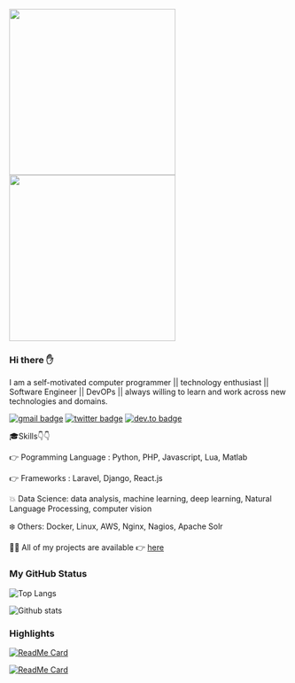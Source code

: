 <img src="https://media.giphy.com/media/p4NLw3I4U0idi/giphy.gif" width="300"> <img src= "https://media.giphy.com/media/26tn33aiTi1jkl6H6/giphy.gif" width = "300">

### Hi there ✋
I am a self-motivated computer programmer || technology enthusiast || Software Engineer || DevOPs || always willing to learn and work across new technologies and domains.

[![gmail badge](https://img.shields.io/badge/twitter-ragibsh.me@gmail.com-%231FA1F1?style=flat&logo=gmail&logoColor=red)](mailto:ragibsh.me@gmail.com)
[![twitter badge](https://img.shields.io/badge/twitter-@ragib_sh-%231FA1F1?style=flat&logo=twitter&logoColor=blue)](https://twitter.com/iam_himanshu0)
[![dev.to badge](https://img.shields.io/badge/linkedin-ragib_shshriar-%230177B5?style=flat&logo=linkedin)](https://www.linkedin.com/in/ragib-shahriar-9b1072164/)

🎓Skills👇👇

 👉  Pogramming Language : Python, PHP, Javascript, Lua, Matlab 
 
 👉  Frameworks : Laravel, Django, React.js 
 
 💥  Data Science: data analysis, machine learning, deep learning, Natural Language Processing, computer vision 
 
 ❄️ Others: Docker, Linux, AWS, Nginx, Nagios, Apache Solr
 
 
 
 👨‍💻 All of my projects are available 👉  [here](https://github.com/Ragib01?tab=repositories)


### My GitHub Status 
![Top Langs](https://github-readme-stats.vercel.app/api/top-langs/?username=Ragib01)

![Github stats](https://github-readme-stats.vercel.app/api?username=Ragib01&show_icons=true)


### Highlights 

[![ReadMe Card](https://github-readme-stats.vercel.app/api/pin/?username=Ragib01&repo=datatable-multi-filtering)](https://github.com/anuraghazra/github-readme-stats)

[![ReadMe Card](https://github-readme-stats.vercel.app/api/pin/?username=Ragib01&repo=django_log_tracker)](https://github.com/anuraghazra/github-readme-stats)

